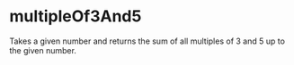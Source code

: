 # multipleOf3And5
 Takes a given number and returns the sum of all multiples of 3 and 5 up to the given number.
